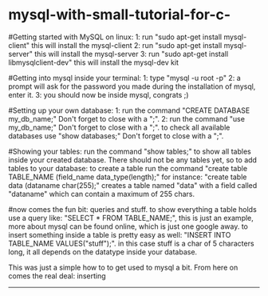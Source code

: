 # mysql-with-small-tutorial-for-c-

#Getting started with MySQL on linux:
1: run "sudo apt-get install mysql-client"              this will install the mysql-client
2: run "sudo apt-get install mysql-server"              this will install the mysql-server
3: run "sudo apt-get install libmysqlclient-dev"        this will install the mysql-dev kit

#Getting into mysql inside your terminal:
1: type "mysql -u root -p"
2: a prompt will ask for the password you made during the installation of mysql, enter it.
3: you should now be inside mysql, congrats ;)

#Setting up your own database:
1: run the command "CREATE DATABASE my_db_name;"        Don't forget to close with a ";".
2: run the command "use my_db_name;"                    Don't forget to close with a ";".
to check all available databases use "show databases;"  Don't forget to close with a ";".

#Showing your tables:
run the command "show tables;" to show all tables inside your created database.
There should not be any tables yet, so to add tables to your database:
to create a table run the command "create table TABLE_NAME (field_name data_type(length);"
for instance: "create table data (dataname char(255);" creates a table named "data" with a field called "dataname" which can contain a maximum of 255 chars.

#now comes the fun bit: queries and stuff.
to show everything a table holds use a query like: "SELECT * FROM TABLE_NAME;", this is just an example, more about mysql can be found online, which is just one google away.
to insert something inside a table is pretty easy as well:
"INSERT INTO TABLE_NAME VALUES("stuff");". in this case stuff is a char of 5 characters long, it all depends on the datatype inside your database.

This was just a simple how to to get used to mysql a bit. From here on comes the real deal: inserting 
________________________________________________________________________________________________________________________________

